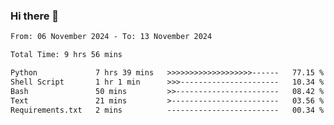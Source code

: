 ### Hi there 👋

<!--
**ututono/ututono** is a ✨ _special_ ✨ repository because its `README.md` (this file) appears on your GitHub profile.

Here are some ideas to get you started:

- 🔭 I’m currently working on ...
- 🌱 I’m currently learning ...
- 👯 I’m looking to collaborate on ...
- 🤔 I’m looking for help with ...
- 💬 Ask me about ...
- 📫 How to reach me: ...
- 😄 Pronouns: ...
- ⚡ Fun fact: ...
-->



<!--START_SECTION:waka-->

```txt
From: 06 November 2024 - To: 13 November 2024

Total Time: 9 hrs 56 mins

Python             7 hrs 39 mins   >>>>>>>>>>>>>>>>>>>------   77.15 %
Shell Script       1 hr 1 min      >>>----------------------   10.34 %
Bash               50 mins         >>-----------------------   08.42 %
Text               21 mins         >------------------------   03.56 %
Requirements.txt   2 mins          -------------------------   00.34 %
```

<!--END_SECTION:waka-->
